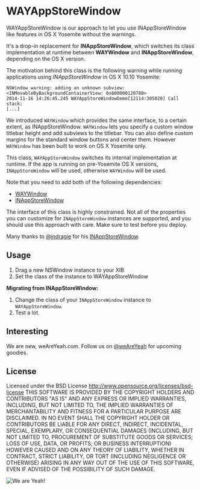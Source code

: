 WAYAppStoreWindow
=========

WAYAppStoreWindow is our approach to let you use INAppStoreWindow like features in OS X Yosemite without the warnings.

It's a drop-in replacement for **INAppStoreWindow**, which switches its class implementation at runtime between **WAYWindow** and **INAppStoreWindow**, depending on the OS X version.

The motivation behind this class is the following warning while running applications using *INAppStoreWindow* in OS X 10.10 Yosemite:

	NSWindow warning: adding an unknown subview: <INMovableByBackgroundContainerView: 0x600000120780>
	2014-11-16 14:26:45.245 WAYAppStoreWindowDemo[12114:305020] Call stack:
	[...]

We introduced ```WAYWindow``` which provides the same interface, to a certain extent, as INAppStoreWindow. ```WAYWindow``` lets you specify a custom window titlebar height and add subviews to the titlebar. You can also define custom margins for the standard window buttons and center them. However ```WAYWindow``` has been built to work on OS X Yosemite only.

This class, ```WAYAppStoreWindow``` switches its internal implementation at runtime. If the app is running on pre-Yosemite OS X versions, ```INAppStoreWindow``` will be used, otherwise ```WAYWindow``` will be used.

Note that you need to add both of the following dependencies:

* [WAYWindow](https://github.com/weAreYeah/WAYWindow/)
* [INAppStoreWindow](https://github.com/indragiek/INAppStoreWindow/)

The interface of this class is highly constrained. Not all of the properties you can customize for ```INAppStoreWindow``` instances are supported, and you should use this approach with care. Make sure to test before you deploy.

Many thanks to [@indragie](http://twitter.com/indragie) for his [INAppStoreWindow](https://github.com/indragiek/INAppStoreWindow/).

Usage
-----

1. Drag a new NSWindow instance to your XIB
2. Set the class of the instance to WAYAppStoreWindow

**Migrating from INAppStoreWindow:**

1. Change the class of your ```INAppStoreWindow``` instance to ```WAYAppStoreWindow```.
2. Test a lot.

Interesting
-----------
We are new, weAreYeah.com.
Follow us on [@weAreYeah](http://twitter.com/weAreYeah) for upcoming goodies.

License
-------
Licensed under the BSD License <http://www.opensource.org/licenses/bsd-license>
THIS SOFTWARE IS PROVIDED BY THE COPYRIGHT HOLDERS AND CONTRIBUTORS "AS IS" AND ANY
EXPRESS OR IMPLIED WARRANTIES, INCLUDING, BUT NOT LIMITED TO, THE IMPLIED WARRANTIES
OF MERCHANTABILITY AND FITNESS FOR A PARTICULAR PURPOSE ARE DISCLAIMED. IN NO EVENT
SHALL THE COPYRIGHT HOLDER OR CONTRIBUTORS BE LIABLE FOR ANY DIRECT, INDIRECT,
INCIDENTAL, SPECIAL, EXEMPLARY, OR CONSEQUENTIAL DAMAGES (INCLUDING, BUT NOT LIMITED
TO, PROCUREMENT OF SUBSTITUTE GOODS OR SERVICES; LOSS OF USE, DATA, OR PROFITS; OR
BUSINESS INTERRUPTION) HOWEVER CAUSED AND ON ANY THEORY OF LIABILITY, WHETHER IN CONTRACT,
STRICT LIABILITY, OR TORT (INCLUDING NEGLIGENCE OR OTHERWISE) ARISING IN ANY WAY OUT OF
THE USE OF THIS SOFTWARE, EVEN IF ADVISED OF THE POSSIBILITY OF SUCH DAMAGE.

![We are Yeah!](http://www.weAreYeah.com/weAreYeah@2x.png)
